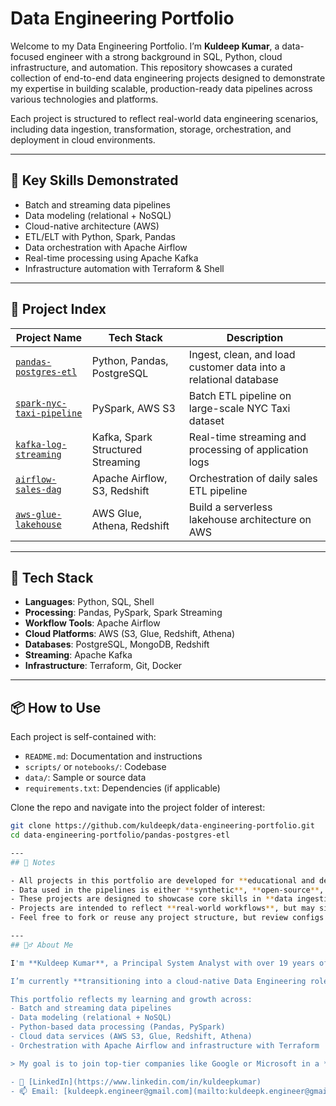 # Data Engineering Portfolio

Welcome to my Data Engineering Portfolio. I’m **Kuldeep Kumar**, a data-focused engineer with a strong background in SQL, Python, cloud infrastructure, and automation. This repository showcases a curated collection of end-to-end data engineering projects designed to demonstrate my expertise in building scalable, production-ready data pipelines across various technologies and platforms.

Each project is structured to reflect real-world data engineering scenarios, including data ingestion, transformation, storage, orchestration, and deployment in cloud environments.

---

## 🚀 Key Skills Demonstrated

- Batch and streaming data pipelines
- Data modeling (relational + NoSQL)
- Cloud-native architecture (AWS)
- ETL/ELT with Python, Spark, Pandas
- Data orchestration with Apache Airflow
- Real-time processing using Apache Kafka
- Infrastructure automation with Terraform & Shell

---

## 📁 Project Index

| Project Name | Tech Stack | Description |
|--------------|------------|-------------|
| [`pandas-postgres-etl`](./pandas-postgres-etl) | Python, Pandas, PostgreSQL | Ingest, clean, and load customer data into a relational database |
| [`spark-nyc-taxi-pipeline`](./spark-nyc-taxi-pipeline) | PySpark, AWS S3 | Batch ETL pipeline on large-scale NYC Taxi dataset |
| [`kafka-log-streaming`](./kafka-log-streaming) | Kafka, Spark Structured Streaming | Real-time streaming and processing of application logs |
| [`airflow-sales-dag`](./airflow-sales-dag) | Apache Airflow, S3, Redshift | Orchestration of daily sales ETL pipeline |
| [`aws-glue-lakehouse`](./aws-glue-lakehouse) | AWS Glue, Athena, Redshift | Build a serverless lakehouse architecture on AWS |

---

## 🧰 Tech Stack

- **Languages**: Python, SQL, Shell
- **Processing**: Pandas, PySpark, Spark Streaming
- **Workflow Tools**: Apache Airflow
- **Cloud Platforms**: AWS (S3, Glue, Redshift, Athena)
- **Databases**: PostgreSQL, MongoDB, Redshift
- **Streaming**: Apache Kafka
- **Infrastructure**: Terraform, Git, Docker

---

## 📦 How to Use

Each project is self-contained with:
- `README.md`: Documentation and instructions
- `scripts/` or `notebooks/`: Codebase
- `data/`: Sample or source data
- `requirements.txt`: Dependencies (if applicable)

Clone the repo and navigate into the project folder of interest:

```bash
git clone https://github.com/kuldeepk/data-engineering-portfolio.git
cd data-engineering-portfolio/pandas-postgres-etl

---
## 📝 Notes

- All projects in this portfolio are developed for **educational and demonstrative purposes**.
- Data used in the pipelines is either **synthetic**, **open-source**, or **anonymized** to avoid any proprietary exposure.
- These projects are designed to showcase core skills in **data ingestion**, **processing**, **storage**, **orchestration**, and **cloud deployment**.
- Projects are intended to reflect **real-world workflows**, but may simplify or mock certain components to remain platform-neutral and lightweight.
- Feel free to fork or reuse any project structure, but review configs and scripts before applying to production environments.

---
## 🙋‍♂️ About Me

I'm **Kuldeep Kumar**, a Principal System Analyst with over 19 years of experience in system automation, scripting, and data-focused application development.

I’m currently **transitioning into a cloud-native Data Engineering role**, blending my background in SQL, PL/SQL, automation, and cloud infrastructure with modern data engineering tools.

This portfolio reflects my learning and growth across:
- Batch and streaming data pipelines
- Data modeling (relational + NoSQL)
- Python-based data processing (Pandas, PySpark)
- Cloud data services (AWS S3, Glue, Redshift, Athena)
- Orchestration with Apache Airflow and infrastructure with Terraform

> My goal is to join top-tier companies like Google or Microsoft in a **Senior or Principal Data Engineer role** within the next 6–9 months.

- 🔗 [LinkedIn](https://www.linkedin.com/in/kuldeepkumar)
- 📫 Email: [kuldeepk.engineer@gmail.com](mailto:kuldeepk.engineer@gmail.com)

